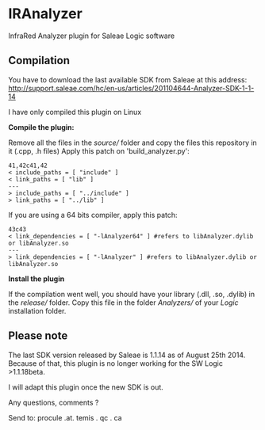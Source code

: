 IRAnalyzer
==========

InfraRed Analyzer plugin for Saleae Logic software

Compilation
-----------

You have to download the last available SDK from Saleae at this address: http://support.saleae.com/hc/en-us/articles/201104644-Analyzer-SDK-1-1-14

I have only compiled this plugin on Linux

**Compile the plugin:**

Remove all the files in the *source/* folder and copy the files this repository in it (.cpp, .h files)
Apply this patch on 'build_analyzer.py':

	41,42c41,42
	< include_paths = [ "include" ]
	< link_paths = [ "lib" ]
	---
	> include_paths = [ "../include" ]
	> link_paths = [ "../lib" ]

If you are using a 64 bits compiler, apply this patch:

	43c43
	< link_dependencies = [ "-lAnalyzer64" ] #refers to libAnalyzer.dylib or libAnalyzer.so
	---
	> link_dependencies = [ "-lAnalyzer" ] #refers to libAnalyzer.dylib or libAnalyzer.so

**Install the plugin**

If the compilation went well, you should have your library (.dll, .so, .dylib) in the *release/* folder.
Copy this file in the folder *Analyzers/* of your *Logic* installation folder.

Please note
-----------

The last SDK version released by Saleae is 1.1.14 as of August 25th 2014.
Because of that, this plugin is no longer working for the SW Logic >1.1.18beta.

I will adapt this plugin once the new SDK is out.

Any questions, comments ?

Send to: procule .at. temis . qc . ca


